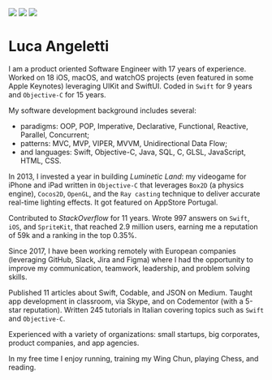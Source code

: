 [![](https://img.shields.io/badge/LinkedIn--blue?style=flat&logo=linkedin&labelColor=blue)](https://www.linkedin.com/in/lucaangeletti)
[![](https://img.shields.io/badge/Medium-11_Articles-white?style=flat&logo=medium)](https://lucaangeletti.medium.com)
[![](https://img.shields.io/badge/StackOverflow-59K-orange?style=flat&logo=stackoverflow)](https://stackoverflow.com/users/1761687/luca-angeletti)

# Luca Angeletti
I am a product oriented Software Engineer with 17 years of experience. Worked on 18 iOS, macOS, and watchOS projects (even featured in some Apple Keynotes) leveraging UIKit and SwiftUI.
Coded in `Swift` for 9 years and `Objective-C` for 15 years.

My software development background includes several:
- paradigms: OOP, POP, Imperative, Declarative, Functional, Reactive, Parallel, Concurrent;
- patterns: MVC, MVP, VIPER, MVVM, Unidirectional Data Flow;
- and languages: Swift, Objective-C, Java, SQL, C, GLSL, JavaScript, HTML, CSS.

In 2013, I invested a year in building _Luminetic Land_: my videogame for iPhone and iPad written in `Objective-C` that leverages `Box2D` (a physics engine), `Cocos2D`, `OpenGL`, and the `Ray casting` technique to deliver accurate real-time lighting effects. It got featured on AppStore Portugal.

Contributed to _StackOverflow_ for 11 years. Wrote 997 answers on `Swift`, `iOS`, and `SpriteKit`, that reached 2.9 million users, earning me a reputation of 59k and a ranking in the top 0.35%.

Since 2017, I have been working remotely with European companies (leveraging GitHub, Slack, Jira and Figma) where I had the opportunity to improve my communication, teamwork, leadership, and problem solving skills.

Published 11 articles about Swift, Codable, and JSON on Medium.
Taught app development in classroom, via Skype, and on Codementor (with a 5-star reputation).
Written 245 tutorials in Italian covering topics such as `Swift` and `Objective-C`.

Experienced with a variety of organizations: small startups, big corporates, product companies, and app agencies.

In my free time I enjoy running, training my Wing Chun, playing Chess, and reading.
